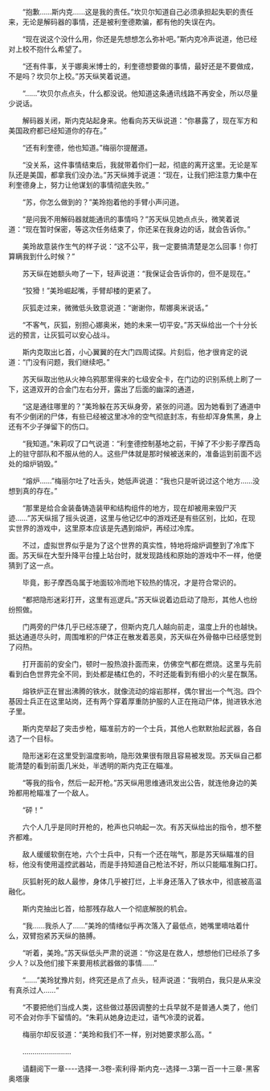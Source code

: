 <div class="read-content j_readContent" id="">
                <p>　　“抱歉……斯内克……这是我的责任。”坎贝尔知道自己必须承担起失职的责任来，无论是解码器的事情，还是被利奎德欺骗，都有他的失误在内。<p>　　“现在说这个没什么用，你还是先想想怎么弥补吧。”斯内克冷声说道，他已经对上校不抱什么希望了。<p>　　“还有件事，关于娜奥米博士的，利奎德想要做的事情，最好还是不要做成，不是吗？坎贝尔上校。”苏天纵笑着说道。<p>　　“……”坎贝尔点点头，什么都没说。他知道这条通讯线路不再安全，所以尽量少说话。<p>　　解码器关闭，斯内克站起身来。他看向苏天纵说道：“你暴露了，现在军方和美国政府都已经知道你的存在。”<p>　　“还有利奎德，他也知道。”梅丽尔提醒道。<p>　　“没关系，这件事情结束后，我就带着你们一起，彻底的离开这里。无论是军队还是美国，都拿我们没办法。”苏天纵摊手说道：“现在，让我们把注意力集中在利奎德身上，努力让他谋划的事情彻底失败。”<p>　　“苏，你怎么做到的？”美玲抱着他的手臂小声问道。<p>　　“是问我不用解码器就能通讯的事情吗？”苏天纵见她点点头，微笑着说道：“现在暂时保密，等这次任务结束了，你还呆在我身边的话，就会告诉你。”<p>　　美玲故意装作生气的样子说：“这不公平，我一定要搞清楚是怎么回事！你打算瞒我到什么时候？”<p>　　苏天纵在她额头吻了一下，轻声说道：“我保证会告诉你的，但不是现在。”<p>　　“狡猾！”美玲崛起嘴，手臂却楼的更紧了。<p>　　灰狐走过来，微微低头致意说道：“谢谢你，帮娜奥米说话。”<p>　　“不客气，灰狐，别担心娜奥米，她的未来一切平安。”苏天纵给出一个十分长远的预言，让灰狐可以安心战斗。<p>　　斯内克取出匕首，小心翼翼的在大门四周试探。片刻后，他才很肯定的说道：“门没有问题，我们继续吧。”<p>　　苏天纵取出他从火神乌鸦那里得来的七级安全卡，在门边的识别系统上刷了一下，这道双开的合金门左右分开，露出了后面的幽深的通道，<p>　　“这是通往哪里的？”美玲躲在苏天纵身旁，紧张的问道。因为她看到了通道中有不少倒闭的尸体，有些已经被这里冰冷的空气彻底封冻，有些却浑身焦黑，身上还有不少子弹留下的伤口。<p>　　“我知道。”朱莉叹了口气说道：“利奎德控制基地之前，干掉了不少影子摩西岛上的驻守部队和不服从他的人。这些尸体就是那时候被送来的，准备运到前面不远处的熔炉销毁。”<p>　　“熔炉……”梅丽尔吐了吐舌头，她低声说道：“我也只是听说过这个地方……没想到真的存在。”<p>　　“那里是给合金装备铸造装甲和结构组件的地方，现在却被用来毁尸灭迹……”苏天纵摇了摇头说道，这里与他记忆中的游戏还是有些区别，比如，在现实世界的游戏中，这里原本应该是先遇到熔炉，再经过冷库。<p>　　不过，虚拟世界似乎是为了这个世界的真实性，特地将熔炉调整到了冷库下面。苏天纵在大型升降平台撞上站台时，就发现路线和原始的游戏中不一样，他便猜到了这一点。<p>　　毕竟，影子摩西岛属于地面较冷而地下较热的情况，才是符合常识的。<p>　　“都把隐形迷彩打开，这里有巡逻兵。”苏天纵说着边启动了隐形，其他人也纷纷照做。<p>　　门两旁的尸体几乎已经冻硬了，但斯内克几人越向前走，温度上升的也越快。抵达通道尽头时，周围堆积的尸体正在散发着恶臭，苏天纵在外骨骼中已经感觉到了闷热。<p>　　打开面前的安全门，顿时一股热浪扑面而来，仿佛空气都在燃烧。这里与先前看到白色世界完全不同，到处都是橘红色的，不时还能看到有细小的火星在飘荡。<p>　　熔铁炉正在冒出沸腾的铁水，就像流动的熔岩那样，偶尔冒出一个气泡。四个基因士兵正在这里站岗，还有两个穿着厚重防护服的人正在拖动尸体，抛进铁水池子里。<p>　　斯内克举起了突击步枪，瞄准前方的一个士兵，其他人也默默抬起武器，各自选了一个目标。<p>　　隐形迷彩在这里受到温度影响，隐形效果很有限且容易被发现。苏天纵自己都能清楚的看到前面几米处，半透明的斯内克正在瞄准。<p>　　“等我的指令，然后一起开枪。”苏天纵用思维通讯发出公告，就连他身边的美玲都用枪瞄准了一个敌人。<p>　　“砰！”<p>　　六个人几乎是同时开枪的，枪声也只响起一次。有苏天纵给出的指令，想不整齐都难。<p>　　敌人缓缓软倒在地，六个士兵中，只有一个还在喘气，那是苏天纵瞄准的目标，他没有使用遥控武器站，而是手持知道自己枪法不好，所以只能瞄准胸口打。<p>　　灰狐射死的敌人最惨，身体几乎被打烂，上半身还落入了铁水中，彻底被高温融化。<p>　　斯内克抽出匕首，给那残存敌人一个彻底解脱的机会。<p>　　“我……我杀人了……”美玲的情绪似乎再次落入了最低点，她嘴里嘀咕着什么，双臂抱紧苏天纵的胳膊。<p>　　“听着，美玲。”苏天纵低头严肃的说道：“你这是在救人，想想他们已经杀了多少人？以及他们接下来要用核武器做的事情……”<p>　　“……”美玲犹豫片刻，终究还是点了点头，轻声说道：“我明白，我只是从来没有真杀过人……“<p>　　“不要把他们当成人类，这些做过基因调整的士兵早就不是普通人类了，他们可不会对你手下留情的。“朱莉从她身边走过，语气冷漠的说着。<p>　　梅丽尔却反驳道：“美玲和我们不一样，别对她要求那么高。“<p>　　……………………<p>　　请翻阅下一章----选择一.3卷-索利得·斯内克--选择一.3第一百一十三章-黑客奥塔康<p> 
            </div>